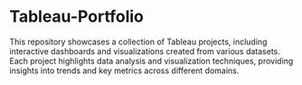 # Tableau-Portfolio
This repository showcases a collection of Tableau projects, including interactive dashboards and visualizations created from various datasets. Each project highlights data analysis and visualization techniques, providing insights into trends and key metrics across different domains. 
